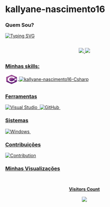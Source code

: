# kallyane-nascimento16
### Quem Sou?

[![Typing SVG](https://readme-typing-svg.herokuapp.com/?color=00bfbf&size=35&center=true&vCenter=true&width=1000&lines=Olá,+Meu+Nome+é:+Kallyane;Sou+Estudante+de+Programação;+Técnico+De+Administração;Assistente+de+Recursos+Humanos;Seja+Bem+Vindo!+:%29)](https://git.io/typing-svg)
  
##
<div align="center">
<a href="https://github.com/Ajaqueline">
<img height="160em" src="https://github-readme-stats.vercel.app/api?username=kallyane-nascimento16&show_icons=true&theme=dark&include_all_commits=true&count_private=true"/>
<img height="130em" src="https://github-readme-stats.vercel.app/api/top-langs/?username=kallyane-nascimento16&layout=compact&langs_count=7&theme=dark"/>
</div>

  ##
  
  ### Minhas skills:
<div>
  <img align="center" alt="kallyane-nascimento16-Csharp" height="30" width="40" src="https://raw.githubusercontent.com/devicons/devicon/master/icons/csharp/csharp-original.svg">
  <img align="center" alt="kallyane-nascimento16-Csharp" height="30" width="40" src="https://marcas-logos.net/wp-content/uploads/2020/02/Photoshop-logo.png">
         
</div>
  
  ##
  
  ### Ferramentas

![Visual Studio](https://img.shields.io/badge/Visual_Studio-5C2D91?style=for-the-badge&logo=visual%20studio&logoColor=white)&nbsp;
![GitHub](https://img.shields.io/badge/GitHub-100000?style=for-the-badge&logo=github&logoColor=white)&nbsp;
 
  
  ### Sistemas 
  
  ![Windows](https://img.shields.io/badge/Windows-0078D6?style=for-the-badge&logo=windows&logoColor=white)&nbsp; 
  
  ### Contribuições
  
  ![Contribution](https://activity-graph.herokuapp.com/graph?username=kallyane-nascimento16&theme=gotham&hide_border=true&area=true)
  
  
  ### Minhas Visualizações
  
  <div align="center">
<br><p align="centre"><b>Visitors Count</b></p>  
<p align="center"><img align="center" src="https://profile-counter.glitch.me/{kallyane-nascimento16}/count.svg" /></p> 
<br></div>
